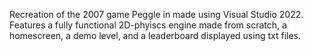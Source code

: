 Recreation of the 2007 game Peggle in made using Visual Studio 2022. Features a fully functional 2D-phyiscs engine made from scratch, a homescreen, a demo level, and a leaderboard displayed using txt files.
